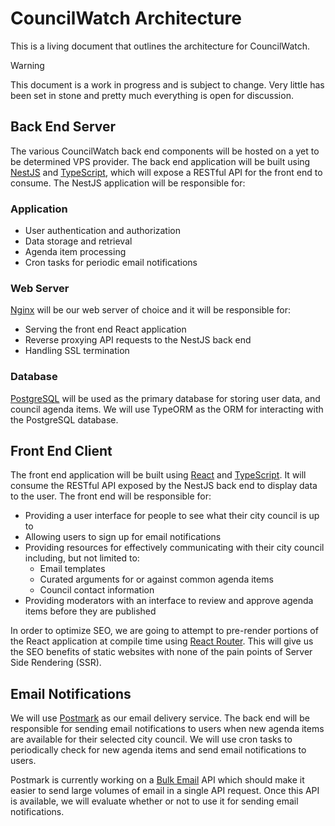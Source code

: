 # CouncilWatch Architecture

This is a living document that outlines the architecture for CouncilWatch.

> [!WARNING]
> This document is a work in progress and is subject to change. Very little has been set in stone and pretty much everything is open for discussion.

## Back End Server

The various CouncilWatch back end components will be hosted on a yet to be determined VPS provider. The back end application will be built using [NestJS](https://nestjs.com/) and [TypeScript](https://www.typescriptlang.org/), which will expose a RESTful API for the front end to consume. The NestJS application will be responsible for:

### Application

- User authentication and authorization
- Data storage and retrieval
- Agenda item processing
- Cron tasks for periodic email notifications

### Web Server

[Nginx](https://nginx.org/) will be our web server of choice and it will be responsible for:

- Serving the front end React application
- Reverse proxying API requests to the NestJS back end
- Handling SSL termination

### Database

[PostgreSQL](https://www.postgresql.org/) will be used as the primary database for storing user data, and council agenda items. We will use TypeORM as the ORM for interacting with the PostgreSQL database.

## Front End Client

The front end application will be built using [React](https://react.dev/) and [TypeScript](https://www.typescriptlang.org/). It will consume the RESTful API exposed by the NestJS back end to display data to the user. The front end will be responsible for:

- Providing a user interface for people to see what their city council is up to
- Allowing users to sign up for email notifications
- Providing resources for effectively communicating with their city council including, but not limited to:
  - Email templates
  - Curated arguments for or against common agenda items
  - Council contact information
- Providing moderators with an interface to review and approve agenda items before they are published

In order to optimize SEO, we are going to attempt to pre-render portions of the React application at compile time using [React Router](https://reactrouter.com/). This will give us the SEO benefits of static websites with none of the pain points of Server Side Rendering (SSR).

## Email Notifications

We will use [Postmark](https://postmarkapp.com/) as our email delivery service. The back end will be responsible for sending email notifications to users when new agenda items are available for their selected city council. We will use cron tasks to periodically check for new agenda items and send email notifications to users.

Postmark is currently working on a [Bulk Email](https://postmarkapp.com/developer/api/bulk-email) API which should make it easier to send large volumes of email in a single API request. Once this API is available, we will evaluate whether or not to use it for sending email notifications.
